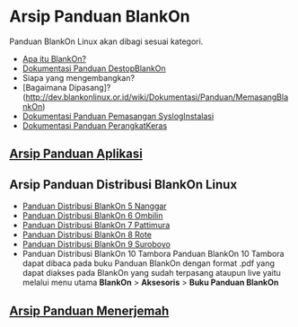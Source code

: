 # Arsip Panduan BlankOn

Panduan BlankOn Linux akan dibagi sesuai kategori.
  + [Apa itu BlankOn?](http://dev.blankonlinux.or.id/wiki/Dokumentasi/Panduan/ApaItuBlankOn)
  + [Dokumentasi Panduan DestopBlankOn](http://dev.blankonlinux.or.id/wiki/Dokumentasi/Panduan/DestopBlankOn)
  + Siapa yang mengembangkan?
  + [Bagaimana Dipasang]?(http://dev.blankonlinux.or.id/wiki/Dokumentasi/Panduan/MemasangBlankOn)
  + [Dokumentasi Panduan Pemasangan SyslogInstalasi](http://dev.blankonlinux.or.id/wiki/Dokumentasi/Panduan/Pemasangan/SyslogInstalasi)
  + [Dokumentasi Panduan PerangkatKeras](http://dev.blankonlinux.or.id/wiki/Dokumentasi/Panduan/PerangkatKeras)

## [Arsip Panduan Aplikasi](/wiki/TimPengembang/Dokumentasi/PanduanAplikasi.md)

## Arsip Panduan Distribusi BlankOn Linux
  + [Panduan Distribusi BlankOn 5 Nanggar](/wiki/TimPengembang/Dokumentasi/Panduan/Panduan5.md)
  + [Panduan Distribusi BlankOn 6 Ombilin](/wiki/TimPengembang/Dokumentasi/Panduan/Panduan6.md)
  + [Panduan Distribusi BlankOn 7 Pattimura](/wiki/TimPengembang/Dokumentasi/Panduan/Panduan7.md)
  + [Panduan Distribusi BlankOn 8 Rote](/wiki/TimPengembang/Dokumentasi/Panduan/Panduan8.md)
  + [Panduan Distribusi BlankOn 9 Suroboyo](/wiki/TimPengembang/Dokumentasi/Panduan/Panduan9.md)
  + Panduan Distribusi BlankOn 10 Tambora
    Panduan BlankOn 10 Tambora dapat dibaca pada buku Panduan BlankOn dengan format .pdf yang dapat diakses pada BlankOn yang sudah terpasang ataupun live yaitu melalui menu utama **BlankOn** > **Aksesoris** > **Buku Panduan BlankOn**

## [Arsip Panduan Menerjemah](/wiki/TimPengembang/Dokumentasi/Panduan/PanduanMenerjemah.md)



